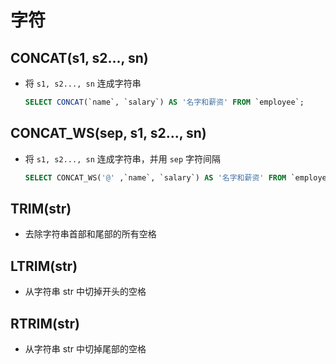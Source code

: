# 字符

## CONCAT(s1, s2..., sn)

+ 将 `s1, s2..., sn` 连成字符串

  ```sql
  SELECT CONCAT(`name`, `salary`) AS '名字和薪资' FROM `employee`;
  ```

## CONCAT_WS(sep, s1, s2..., sn)

+ 将 `s1, s2..., sn` 连成字符串，并用 `sep` 字符间隔

  ```sql
  SELECT CONCAT_WS('@' ,`name`, `salary`) AS '名字和薪资' FROM `employee`;
  ```

## TRIM(str)

+ 去除字符串首部和尾部的所有空格

## LTRIM(str)

+ 从字符串 str 中切掉开头的空格

## RTRIM(str)

+ 从字符串 str 中切掉尾部的空格
